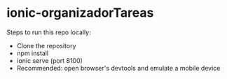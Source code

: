 # ionic-organizadorTareas

Steps to run this repo locally:
* Clone the repository
* npm install
* ionic serve (port 8100)
* Recommended: open browser's devtools and emulate a mobile device
